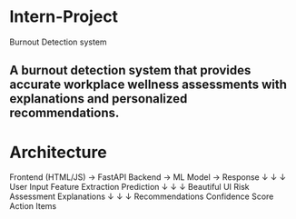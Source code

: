 # Intern-Project
Burnout Detection system
<h2>A burnout detection system that provides accurate workplace wellness assessments with explanations and personalized recommendations.</h2>
<h1>Architecture</h1>
Frontend (HTML/JS) → FastAPI Backend → ML Model → Response
     ↓                    ↓              ↓
User Input         Feature Extraction  Prediction
     ↓                    ↓              ↓
Beautiful UI       Risk Assessment   Explanations
     ↓                    ↓              ↓
Recommendations    Confidence Score  Action Items
